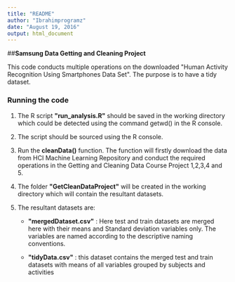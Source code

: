 ```yaml
---
title: "README"
author: "Ibrahimprogramz"
date: "August 19, 2016"
output: html_document
---
```

##**Samsung Data Getting and Cleaning Project**

This code conducts multiple operations on the downloaded "Human Activity Recognition Using Smartphones Data Set". The purpose is to have a tidy dataset. 

### Running the code

1. The R script **"run_analysis.R"** should be saved in the working directory which could be detected using the command getwd() in the R console. 

2. The script should be sourced using the R console.

3. Run the **cleanData()** function. The function will firstly download the data from HCI Machine Learning Repository and conduct the required operations in the Getting and Cleaning Data Course Project 1,2,3,4 and 5.

4. The folder **"GetCleanDataProject"** will be created in the working directory which will contain the resultant datasets.

5. The resultant datasets are: 
 
    - **"mergedDataset.csv"** : Here test and train datasets are merged here with their means and Standard deviation variables only. The variables are named according to the descriptive naming conventions.
 
    - **"tidyData.csv"** : this dataset contains the merged test and train datasets with means of all variables grouped by subjects and activities  
